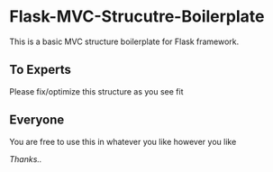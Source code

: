 # Flask-MVC-Strucutre-Boilerplate
This is a basic MVC structure boilerplate for Flask framework.

## To Experts
Please fix/optimize this structure as you see fit

## Everyone
You are free to use this in whatever you like however you like

_Thanks.._
